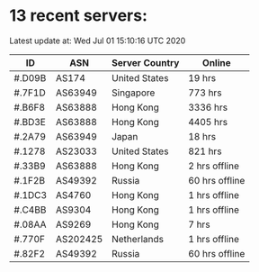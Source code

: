 # 13 recent servers:

Latest update at: Wed Jul 01 15:10:16 UTC 2020

| ID | ASN | Server Country | Online |
| -- | --- | -------------- | ------ |
| #.D09B | AS174 | United States | 19 hrs |
| #.7F1D | AS63949 | Singapore | 773 hrs |
| #.B6F8 | AS63888 | Hong Kong | 3336 hrs |
| #.BD3E | AS63888 | Hong Kong | 4405 hrs |
| #.2A79 | AS63949 | Japan | 18 hrs |
| #.1278 | AS23033 | United States | 821 hrs |
| #.33B9 | AS63888 | Hong Kong | 2 hrs offline |
| #.1F2B | AS49392 | Russia | 60 hrs offline |
| #.1DC3 | AS4760 | Hong Kong | 1 hrs offline |
| #.C4BB | AS9304 | Hong Kong | 1 hrs offline |
| #.08AA | AS9269 | Hong Kong | 7 hrs |
| #.770F | AS202425 | Netherlands | 1 hrs offline |
| #.82F2 | AS49392 | Russia | 60 hrs offline |

